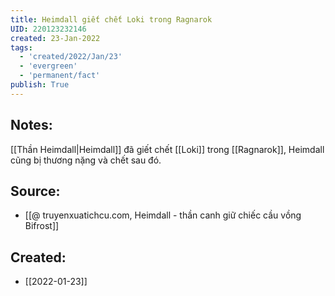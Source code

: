 ```yaml
---
title: Heimdall giết chết Loki trong Ragnarok
UID: 220123232146
created: 23-Jan-2022
tags:
  - 'created/2022/Jan/23'
  - 'evergreen'
  - 'permanent/fact'
publish: True
---
```

## Notes:
[[Thần Heimdall|Heimdall]] đã giết chết [[Loki]] trong [[Ragnarok]], Heimdall cũng bị thương nặng và chết sau đó.

## Source:
- [[@ truyenxuatichcu.com, Heimdall - thần canh giữ chiếc cầu vồng Bifrost]]


## Created:
- [[2022-01-23]]
